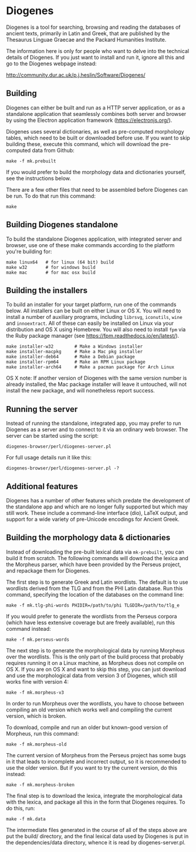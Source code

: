 Diogenes
========

Diogenes is a tool for searching, browsing and reading the databases
of ancient texts, primarily in Latin and Greek, that are published by
the Thesaurus Linguae Graecae and the Packard Humanities Institute.

The information here is only for people who want to delve into the
technical details of Diogenes.  If you just want to install and run
it, ignore all this and go to the Diogenes webpage instead:

http://community.dur.ac.uk/p.j.heslin/Software/Diogenes/

Building
--------

Diogenes can either be built and run as a HTTP server application, or
as a standalone application that seamlessly combines both server and
browser by using the Electron application framework
(https://electronjs.org/).

Diogenes uses several dictionaries, as well as pre-computed morphology
tables, which need to be built or downloaded before use.  If you want
to skip building these, execute this command, which will download the
pre-computed data from Github:

    make -f mk.prebuilt

If you would prefer to build the morphology data and dictionaries
yourself, see the instructions below.

There are a few other files that need to be assembled before Diogenes
can be run. To do that run this command:

    make

Building Diogenes standalone
----------------------------

To build the standalone Diogenes application, with integrated server
and browser, use one of these make commands according to the platform
you're building for:

    make linux64   # for linux (64 bit) build
    make w32       # for windows build
    make mac       # for mac osx build

Building the installers
-----------------------

To build an installer for your target platform, run one of the
commands below.  All installers can be built on either Linux or OS X.
You will need to install a number of auxiliary programs, including
`librsvg`, `iconutils`, `wine` and `innoextract`.  All of these can
easily be installed on Linux via your distribution and OS X using
Homebrew.  You will also need to install `fpm` via the Ruby package
manager (see https://fpm.readthedocs.io/en/latest/).

    make installer-w32        # Make a Windows installer
    make installer-macpkg     # Make a Mac pkg installer
    make installer-deb64      # Make a Debian package
    make installer-rpm64      # Make an RPM Linux package
    make installer-arch64     # Make a pacman package for Arch Linux

OS X note: If another version of Diogenes with the same version number
is already installed, the Mac package installer will leave it
untouched, will not install the new package, and will nonetheless
report success.

Running the server
------------------

Instead of running the standalone, integrated app, you may prefer to
run Diogenes as a server and to connect to it via an ordinary web
browser.  The server can be started using the script:

    diogenes-browser/perl/diogenes-server.pl

For full usage details run it like this:

    diogenes-browser/perl/diogenes-server.pl -?

Additional features
-------------------

Diogenes has a number of other features which predate the development
of the standalone app and which are no longer fully supported but
which may still work.  These include a command-line interface (dio),
LaTeX output, and support for a wide variety of pre-Unicode encodings
for Ancient Greek.

Building the morphology data & dictionaries
-------------------------------------------

Instead of downloading the pre-built lexical data via `mk-prebuilt`,
you can build it from scratch.  The following commands will download
the lexica and the Morpheus parser, which have been provided by the
Perseus project, and repackage them for Diogenes.

The first step is to generate Greek and Latin wordlists.  The default
is to use wordlists derived from the TLG and from the PHI Latin
database. Run this command, specifying the location of the databases
on the command line:

    make -f mk.tlg-phi-words PHIDIR=/path/to/phi TLGDIR=/path/to/tlg_e

If you would prefer to generate the wordlists from the Perseus corpora
(which have less extensive coverage but are freely available), run
this command instead:

    make -f mk.perseus-words

The next step is to generate the morphological data by running
Morpheus over the wordlists.  This is the only part of the build
process that probably requires running it on a Linux machine, as
Morpheus does not compile on OS X.  If you are on OS X and want to
skip this step, you can just download and use the morphological data
from version 3 of Diogenes, which still works fine with version 4:

    make -f mk.morpheus-v3

In order to run Morpheus over the wordlists, you have to choose
between compiling an old version which works well and compiling the
current version, which is broken.

To download, compile and run an older but known-good version of
Morpheus, run this command:

    make -f mk.morpheus-old

The current version of Morpheus from the Perseus project has some bugs
in it that leads to incomplete and incorrect output, so it is
recommended to use the older version.  But if you want to try the
current version, do this instead:

    make -f mk.morpheus-broken


The final step is to download the lexica, integrate the morphological
data with the lexica, and package all this in the form that Diogenes
requires.  To do this, run:

    make -f mk.data

The intermediate files generated in the course of all of the steps
above are put the build/ directory, and the final lexical data used by
Diogenes is put in the dependencies/data directory, whence it is read
by diogenes-server.pl.
